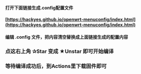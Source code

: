 

#### 打开下面链接生成.config配置文件
#### [https://hackyes.github.io/openwrt-menuconfig/index.html](https://hackyes.github.io/openwrt-menuconfig/index.html)

#### 编辑 .config 文件，把内容清空替换成上面链接生成的配置内容

### 点这右上角 ✰Star  变成 ★Unstar 即可开始编译

### 等待编译成功后，到Actions里下载固件即可
